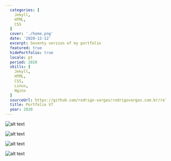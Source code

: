 ```yaml
---
  categories: [
    Jekyll,
    HTML,
    CSS
  ]
  cover: './home.png'
  date: '2020-12-12'
  excerpt: Seventy version of my portfolio
  featured: true
  hidePortfolio: true
  locale: pt
  period: 2020
  skills: [
    Jekyll,
    HTML,
    CSS,
    Linux,
    Nginx
  ]
  sourceUrl: https://github.com/rodrigo-vargas/rodrigovargas.com.br/releases/tag/7.0
  title: Portfolio V7
  year: 2020
---
```


![alt text](/images/projects/portfolio-v7/home.png "Title")

![alt text](/images/projects/portfolio-v7/home-mobile.png "Title")

![alt text](/images/projects/portfolio-v7/projeto-detalhe.png "Title")

![alt text](/images/projects/portfolio-v7/post-detalhe.png "Title")